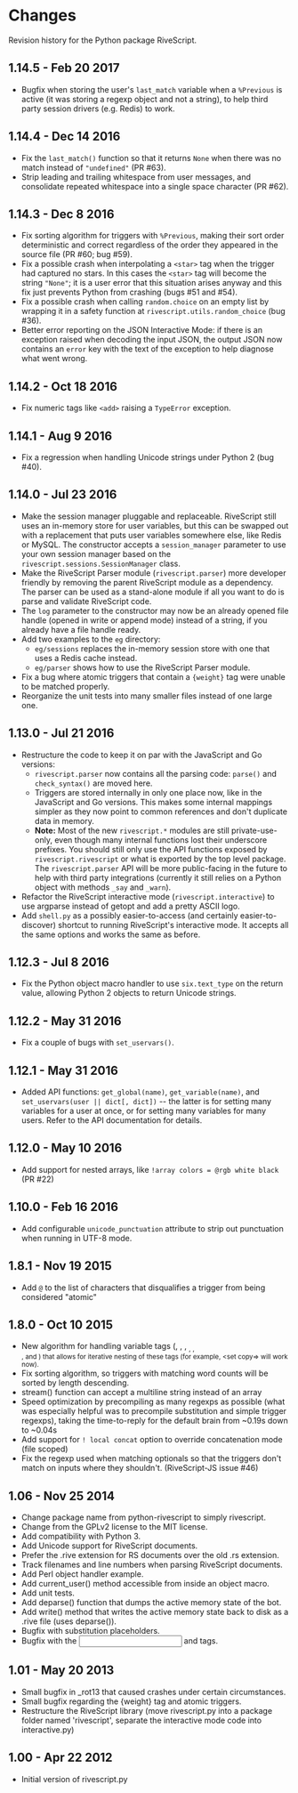 # Changes

Revision history for the Python package RiveScript.

## 1.14.5 - Feb 20 2017

- Bugfix when storing the user's `last_match` variable when a `%Previous` is
  active (it was storing a regexp object and not a string), to help third party
  session drivers (e.g. Redis) to work.

## 1.14.4 - Dec 14 2016

- Fix the `last_match()` function so that it returns `None` when there was no
  match instead of `"undefined"` (PR #63).
- Strip leading and trailing whitespace from user messages, and consolidate
  repeated whitespace into a single space character (PR #62).

## 1.14.3 - Dec 8 2016

- Fix sorting algorithm for triggers with `%Previous`, making their sort order
  deterministic and correct regardless of the order they appeared in the
  source file (PR #60; bug #59).
- Fix a possible crash when interpolating a `<star>` tag when the trigger
  had captured no stars. In this cases the `<star>` tag will become the string
  `"None"`; it is a user error that this situation arises anyway and this fix
  just prevents Python from crashing (bugs #51 and #54).
- Fix a possible crash when calling `random.choice` on an empty list by
  wrapping it in a safety function at `rivescript.utils.random_choice`
  (bug #36).
- Better error reporting on the JSON Interactive Mode: if there is an
  exception raised when decoding the input JSON, the output JSON now contains
  an `error` key with the text of the exception to help diagnose what went
  wrong.

## 1.14.2 - Oct 18 2016

- Fix numeric tags like `<add>` raising a `TypeError` exception.

## 1.14.1 - Aug 9 2016

- Fix a regression when handling Unicode strings under Python 2 (bug #40).

## 1.14.0 - Jul 23 2016

- Make the session manager pluggable and replaceable. RiveScript still uses
  an in-memory store for user variables, but this can be swapped out with a
  replacement that puts user variables somewhere else, like Redis or MySQL.
  The constructor accepts a `session_manager` parameter to use your own
  session manager based on the `rivescript.sessions.SessionManager` class.
- Make the RiveScript Parser module (`rivescript.parser`) more developer
  friendly by removing the parent RiveScript module as a dependency. The
  parser can be used as a stand-alone module if all you want to do is parse
  and validate RiveScript code.
- The `log` parameter to the constructor may now be an already opened file
  handle (opened in write or append mode) instead of a string, if you already
  have a file handle ready.
- Add two examples to the `eg` directory:
  - `eg/sessions` replaces the in-memory session store with one that uses
    a Redis cache instead.
  - `eg/parser` shows how to use the RiveScript Parser module.
- Fix a bug where atomic triggers that contain a `{weight}` tag were unable
  to be matched properly.
- Reorganize the unit tests into many smaller files instead of one large one.

## 1.13.0 - Jul 21 2016

- Restructure the code to keep it on par with the JavaScript and Go versions:
  - `rivescript.parser` now contains all the parsing code:
    `parse()` and `check_syntax()` are moved here.
  - Triggers are stored internally in only one place now, like in the
    JavaScript and Go versions. This makes some internal mappings simpler as
    they now point to common references and don't duplicate data in memory.
  - **Note:** Most of the new `rivescript.*` modules are still
    private-use-only, even though many internal functions lost their
    underscore prefixes. You should still only use the API functions exposed
    by `rivescript.rivescript` or what is exported by the top level package.
    The `rivescript.parser` API will be more public-facing in the future to
    help with third party integrations (currently it still relies on a Python
    object with methods `_say` and `_warn`).
- Refactor the RiveScript interactive mode (`rivescript.interactive`) to use
  argparse instead of getopt and add a pretty ASCII logo.
- Add `shell.py` as a possibly easier-to-access (and certainly
  easier-to-discover) shortcut to running RiveScript's interactive mode.
  It accepts all the same options and works the same as before.

## 1.12.3 - Jul 8 2016

- Fix the Python object macro handler to use `six.text_type` on the return
  value, allowing Python 2 objects to return Unicode strings.

## 1.12.2 - May 31 2016

- Fix a couple of bugs with `set_uservars()`.

## 1.12.1 - May 31 2016

- Added API functions: `get_global(name)`, `get_variable(name)`, and
  `set_uservars(user || dict[, dict])` -- the latter is for setting many
  variables for a user at once, or for setting many variables for many users.
  Refer to the API documentation for details.

## 1.12.0 - May 10 2016

- Add support for nested arrays, like `!array colors = @rgb white black`
  (PR #22)

## 1.10.0 - Feb 16 2016

- Add configurable `unicode_punctuation` attribute to strip out punctuation
  when running in UTF-8 mode.

## 1.8.1 - Nov 19 2015

- Add `@` to the list of characters that disqualifies a trigger from being
  considered "atomic"

## 1.8.0 - Oct 10 2015

- New algorithm for handling variable tags (<get>, <set>, <add>, <sub>,
  <mult>, <div>, <bot> and <env>) that allows for iterative nesting of
  these tags (for example, <set copy=<get orig>> will work now).
- Fix sorting algorithm, so triggers with matching word counts will be
  sorted by length descending.
- stream() function can accept a multiline string instead of an array
- Speed optimization by precompiling as many regexps as possible (what was
  especially helpful was to precompile substitution and simple trigger
  regexps), taking the time-to-reply for the default brain from ~0.19s down
  to ~0.04s
- Add support for `! local concat` option to override concatenation mode
  (file scoped)
- Fix the regexp used when matching optionals so that the triggers don't match
  on inputs where they shouldn't. (RiveScript-JS issue #46)

## 1.06 - Nov 25 2014

- Change package name from python-rivescript to simply rivescript.
- Change from the GPLv2 license to the MIT license.
- Add compatibility with Python 3.
- Add Unicode support for RiveScript documents.
- Prefer the .rive extension for RS documents over the old .rs extension.
- Track filenames and line numbers when parsing RiveScript documents.
- Add Perl object handler example.
- Add current_user() method accessible from inside an object macro.
- Add unit tests.
- Add deparse() function that dumps the active memory state of the bot.
- Add write() method that writes the active memory state back to disk as a
  .rive file (uses deparse()).
- Bugfix with substitution placeholders.
- Bugfix with the <input> and <reply> tags.

## 1.01 - May 20 2013

- Small bugfix in \_rot13 that caused crashes under certain circumstances.
- Small bugfix regarding the {weight} tag and atomic triggers.
- Restructure the RiveScript library (move rivescript.py into a package
  folder named 'rivescript', separate the interactive mode code into
  interactive.py)

## 1.00 - Apr 22 2012

- Initial version of rivescript.py
